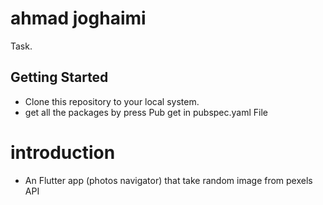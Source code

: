# ahmad joghaimi

Task.

## Getting Started
 - Clone this repository to your local system.
 - get all the packages by press Pub get in pubspec.yaml File
 
 # introduction 
  - An Flutter app (photos navigator) that take random image from pexels API 
